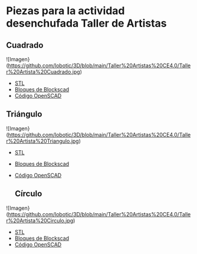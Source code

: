 # Piezas para la actividad desenchufada Taller de Artistas

## Cuadrado

![Imagen}(https://github.com/lobotic/3D/blob/main/Taller%20Artistas%20CE4.0/Taller%20Artista%20Cuadrado.jpg)

- [STL](https://github.com/lobotic/3D/blob/main/Taller%20Artistas%20CE4.0/Taller%20Artista%20Cuadrado.stl)
- [Bloques de Blockscad](https://github.com/lobotic/3D/blob/main/Taller%20Artistas%20CE4.0/Taller%20Artista%20Cuadrado.xlm)
- [Código OpenSCAD](https://github.com/lobotic/3D/blob/main/Taller%20Artistas%20CE4.0/Taller%20Artista%20Cuadrado.xlm)

## Triángulo

![Imagen}(https://github.com/lobotic/3D/blob/main/Taller%20Artistas%20CE4.0/Taller%20Artista%20Triangulo.jpg)

- [STL](https://github.com/lobotic/3D/blob/main/Taller%20Artistas%20CE4.0/Taller%20Artista%20Triangulo.stl)
- [Bloques de Blockscad](https://github.com/lobotic/3D/blob/main/Taller%20Artistas%20CE4.0/Taller%20Artista%20Triangulo.xlm)
- [Código OpenSCAD](https://github.com/lobotic/3D/blob/main/Taller%20Artistas%20CE4.0/Taller%20Artista%20Triangulo.xlm)

  ## Círculo

![Imagen}(https://github.com/lobotic/3D/blob/main/Taller%20Artistas%20CE4.0/Taller%20Artista%20Circulo.jpg)

- [STL](https://github.com/lobotic/3D/blob/main/Taller%20Artistas%20CE4.0/Taller%20Artista%20Circulo.stl)
- [Bloques de Blockscad](https://github.com/lobotic/3D/blob/main/Taller%20Artistas%20CE4.0/Taller%20Artista%20Circulo.xlm)
- [Código OpenSCAD](https://github.com/lobotic/3D/blob/main/Taller%20Artistas%20CE4.0/Taller%20Artista%20Circulo.xlm)
